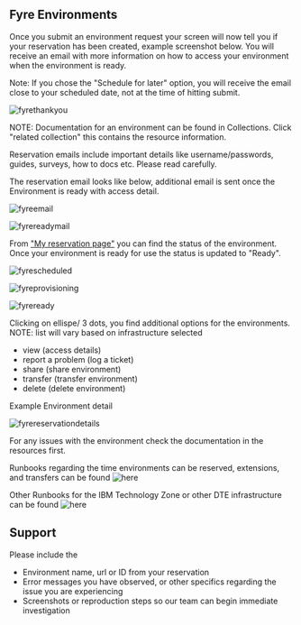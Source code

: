 ## Fyre Environments

Once you submit an environment request your screen will now tell you if your reservation has been created, example screenshot below. You will receive an email with more information on how to access your environment when the environment is ready. 

Note: If you chose the "Schedule for later" option, you will receive the email close to your scheduled date, not at the time of hitting submit.

![fyrethankyou](https://github.com/IBM/itz-support-public/blob/main/IBM-Technology-Zone/IBM-Technology-Zone-Runbooks/Images/fyrethankyou.png)

NOTE: Documentation for an environment can be found in Collections. Click "related collection" this contains the resource information. 

Reservation emails include important details like username/passwords, guides, surveys, how to docs etc. Please read carefully.

The reservation email looks like below, additional email is sent once the Environment is ready with access detail.

![fyreemail](https://github.com/IBM/itz-support-public/blob/main/IBM-Technology-Zone/IBM-Technology-Zone-Runbooks/Images/Fyreemail.png)



![fyrereadymail](https://github.com/IBM/itz-support-public/blob/main/IBM-Technology-Zone/IBM-Technology-Zone-Runbooks/Images/fyrereadymail.png)


From ["My reservation page"](https://techzone.ibm.com/my/reservations) you can find the status of the environment. Once your environment is ready for use the status is updated to "Ready".

![fyrescheduled](https://github.com/IBM/itz-support-public/blob/main/IBM-Technology-Zone/IBM-Technology-Zone-Runbooks/Images/Fyrescheduled.png)

![fyreprovisioning](https://github.com/IBM/itz-support-public/blob/main/IBM-Technology-Zone/IBM-Technology-Zone-Runbooks/Images/fyreprovisioning.png)

![fyreready](https://github.com/IBM/itz-support-public/blob/main/IBM-Technology-Zone/IBM-Technology-Zone-Runbooks/Images/fyreready.png)

Clicking on ellispe/ 3 dots, you find additional options for the environments. NOTE: list will vary based on infrastructure selected

- view (access details)
- report a problem (log a ticket)
- share (share environment)
- transfer (transfer environment)
- delete (delete environment)

Example Environment detail

![fyrereservationdetails](https://github.com/IBM/itz-support-public/blob/main/IBM-Technology-Zone/IBM-Technology-Zone-Runbooks/Images/fyrereservationdetail.png)


For any issues with the environment check the documentation in the resources first.

Runbooks regarding the time environments can be reserved, extensions, and transfers can be found ![here](https://github.com/IBM/dte-support-public/tree/main/IBM-Technology-Zone#reservations)

Other Runbooks for the IBM Technology Zone or other DTE infrastructure can be found ![here](https://github.com/IBM/dte-support-public)

## Support

Please include the 
- Environment name, url or ID from your reservation
- Error messages you have observed, or other specifics regarding the issue you are experiencing
- Screenshots or reproduction steps so our team can begin immediate investigation 

